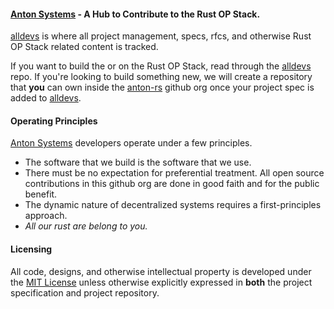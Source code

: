 #### [Anton Systems](https://anton.systems) - A Hub to Contribute to the Rust OP Stack.

[alldevs](https://github.com/anton-rs/alldevs) is where all project management, specs, rfcs, and otherwise Rust OP Stack related content is tracked.

If you want to build the or on the Rust OP Stack, read through the [alldevs](https://github.com/anton-rs/alldevs) repo. If you're looking to build something new, we will create a repository that **you** can own inside the [anton-rs](https://github.com/anton-rs) github org once your project spec is added to [alldevs](https://github.com/anton-rs/alldevs).

#### Operating Principles

[Anton Systems](https://anton.systems) developers operate under a few principles.

- The software that we build is the software that we use.
- There must be no expectation for preferential treatment. All open source contributions in this github org are done in good faith and for the public benefit.
- The dynamic nature of decentralized systems requires a first-principles approach.
- _All our rust are belong to you._

#### Licensing

All code, designs, and otherwise intellectual property is developed under the [MIT License](https://opensource.org/license/mit/) unless
otherwise explicitly expressed in **both** the project specification and project repository. 
